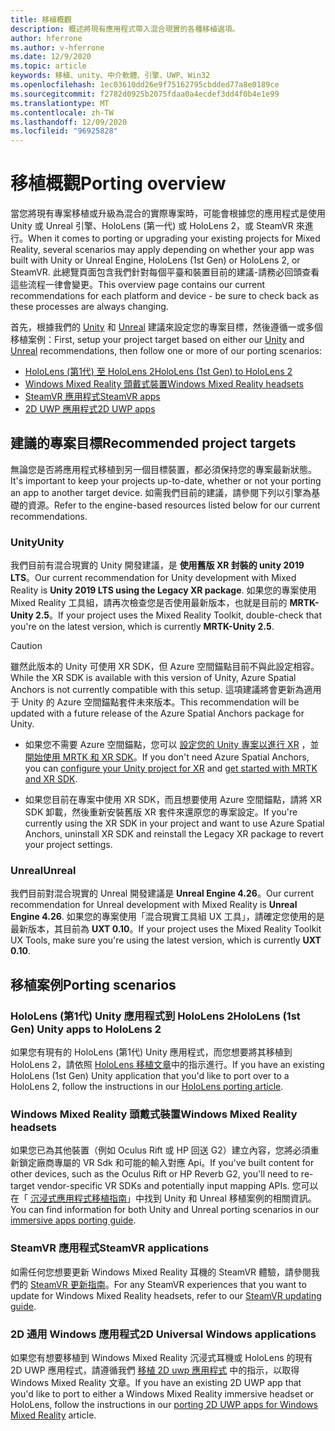 ```yaml
---
title: 移植概觀
description: 概述將現有應用程式帶入混合現實的各種移植選項。
author: hferrone
ms.author: v-hferrone
ms.date: 12/9/2020
ms.topic: article
keywords: 移植、unity、中介軟體、引擎、UWP、Win32
ms.openlocfilehash: 1ec03610dd26e9f75162795cbdded77a8e0189ce
ms.sourcegitcommit: f2782d0925b2075fdaa0a4ecdef3dd4f0b4e1e99
ms.translationtype: MT
ms.contentlocale: zh-TW
ms.lasthandoff: 12/09/2020
ms.locfileid: "96925828"
---
```

# <a name="porting-overview"></a><span data-ttu-id="42074-104">移植概觀</span><span class="sxs-lookup"><span data-stu-id="42074-104">Porting overview</span></span>

<span data-ttu-id="42074-105">當您將現有專案移植或升級為混合的實際專案時，可能會根據您的應用程式是使用 Unity 或 Unreal 引擎、HoloLens (第一代) 或 HoloLens 2，或 SteamVR 來進行。</span><span class="sxs-lookup"><span data-stu-id="42074-105">When it comes to porting or upgrading your existing projects for Mixed Reality, several scenarios may apply depending on whether your app was built with Unity or Unreal Engine, HoloLens (1st Gen) or HoloLens 2, or SteamVR.</span></span> <span data-ttu-id="42074-106">此總覽頁面包含我們針對每個平臺和裝置目前的建議-請務必回頭查看這些流程一律會變更。</span><span class="sxs-lookup"><span data-stu-id="42074-106">This overview page contains our current recommendations for each platform and device - be sure to check back as these processes are always changing.</span></span>

<span data-ttu-id="42074-107">首先，根據我們的 [Unity](#unity) 和 [Unreal](#unreal) 建議來設定您的專案目標，然後遵循一或多個移植案例：</span><span class="sxs-lookup"><span data-stu-id="42074-107">First, setup your project target based on either our [Unity](#unity) and [Unreal](#unreal) recommendations, then follow one or more of our porting scenarios:</span></span>

- [<span data-ttu-id="42074-108">HoloLens (第1代) 至 HoloLens 2</span><span class="sxs-lookup"><span data-stu-id="42074-108">HoloLens (1st Gen) to HoloLens 2</span></span>](#hololens-1st-gen-unity-apps-to-hololens-2)
- [<span data-ttu-id="42074-109">Windows Mixed Reality 頭戴式裝置</span><span class="sxs-lookup"><span data-stu-id="42074-109">Windows Mixed Reality headsets</span></span>](#windows-mixed-reality-headsets)
- [<span data-ttu-id="42074-110">SteamVR 應用程式</span><span class="sxs-lookup"><span data-stu-id="42074-110">SteamVR apps</span></span>](#steamvr-applications)
- [<span data-ttu-id="42074-111">2D UWP 應用程式</span><span class="sxs-lookup"><span data-stu-id="42074-111">2D UWP apps</span></span>](#2d-universal-windows-applications)

## <a name="recommended-project-targets"></a><span data-ttu-id="42074-112">建議的專案目標</span><span class="sxs-lookup"><span data-stu-id="42074-112">Recommended project targets</span></span>

<span data-ttu-id="42074-113">無論您是否將應用程式移植到另一個目標裝置，都必須保持您的專案最新狀態。</span><span class="sxs-lookup"><span data-stu-id="42074-113">It's important to keep your projects up-to-date, whether or not your porting an app to another target device.</span></span> <span data-ttu-id="42074-114">如需我們目前的建議，請參閱下列以引擎為基礎的資源。</span><span class="sxs-lookup"><span data-stu-id="42074-114">Refer to the engine-based resources listed below for our current recommendations.</span></span>

### <a name="unity"></a><span data-ttu-id="42074-115">Unity</span><span class="sxs-lookup"><span data-stu-id="42074-115">Unity</span></span>

<span data-ttu-id="42074-116">我們目前有混合現實的 Unity 開發建議，是 **使用舊版 XR 封裝的 unity 2019 LTS**。</span><span class="sxs-lookup"><span data-stu-id="42074-116">Our current recommendation for Unity development with Mixed Reality is **Unity 2019 LTS using the Legacy XR package**.</span></span> <span data-ttu-id="42074-117">如果您的專案使用 Mixed Reality 工具組，請再次檢查您是否使用最新版本，也就是目前的 **MRTK-Unity 2.5**。</span><span class="sxs-lookup"><span data-stu-id="42074-117">If your project uses the Mixed Reality Toolkit, double-check that you're on the latest version, which is currently **MRTK-Unity 2.5**.</span></span>

> [!CAUTION]
> <span data-ttu-id="42074-118">雖然此版本的 Unity 可使用 XR SDK，但 Azure 空間錨點目前不與此設定相容。</span><span class="sxs-lookup"><span data-stu-id="42074-118">While the XR SDK is available with this version of Unity, Azure Spatial Anchors is not currently compatible with this setup.</span></span> <span data-ttu-id="42074-119">這項建議將會更新為適用于 Unity 的 Azure 空間錨點套件未來版本。</span><span class="sxs-lookup"><span data-stu-id="42074-119">This recommendation will be updated with a future release of the Azure Spatial Anchors package for Unity.</span></span> 
> 
> * <span data-ttu-id="42074-120">如果您不需要 Azure 空間錨點，您可以 [設定您的 Unity 專案以進行 XR](https://docs.unity3d.com/Manual/configuring-project-for-xr.html) ，並 [開始使用 MRTK 和 XR SDK](https://microsoft.github.io/MixedRealityToolkit-Unity/Documentation/GettingStartedWithMRTKAndXRSDK.html)。</span><span class="sxs-lookup"><span data-stu-id="42074-120">If you don't need Azure Spatial Anchors, you can [configure your Unity project for XR](https://docs.unity3d.com/Manual/configuring-project-for-xr.html) and [get started with MRTK and XR SDK](https://microsoft.github.io/MixedRealityToolkit-Unity/Documentation/GettingStartedWithMRTKAndXRSDK.html).</span></span>
> 
> * <span data-ttu-id="42074-121">如果您目前在專案中使用 XR SDK，而且想要使用 Azure 空間錨點，請將 XR SDK 卸載，然後重新安裝舊版 XR 套件來還原您的專案設定。</span><span class="sxs-lookup"><span data-stu-id="42074-121">If you're currently using the XR SDK in your project and want to use Azure Spatial Anchors, uninstall XR SDK and reinstall the Legacy XR package to revert your project settings.</span></span>


### <a name="unreal"></a><span data-ttu-id="42074-122">Unreal</span><span class="sxs-lookup"><span data-stu-id="42074-122">Unreal</span></span> 

<span data-ttu-id="42074-123">我們目前對混合現實的 Unreal 開發建議是 **Unreal Engine 4.26**。</span><span class="sxs-lookup"><span data-stu-id="42074-123">Our current recommendation for Unreal development with Mixed Reality is **Unreal Engine 4.26**.</span></span> <span data-ttu-id="42074-124">如果您的專案使用「混合現實工具組 UX 工具」，請確定您使用的是最新版本，其目前為 **UXT 0.10**。</span><span class="sxs-lookup"><span data-stu-id="42074-124">If your project uses the Mixed Reality Toolkit UX Tools, make sure you're using the latest version, which is currently **UXT 0.10**.</span></span>

## <a name="porting-scenarios"></a><span data-ttu-id="42074-125">移植案例</span><span class="sxs-lookup"><span data-stu-id="42074-125">Porting scenarios</span></span>

### <a name="hololens-1st-gen-unity-apps-to-hololens-2"></a><span data-ttu-id="42074-126">HoloLens (第1代) Unity 應用程式到 HoloLens 2</span><span class="sxs-lookup"><span data-stu-id="42074-126">HoloLens (1st Gen) Unity apps to HoloLens 2</span></span>

<span data-ttu-id="42074-127">如果您有現有的 HoloLens (第1代) Unity 應用程式，而您想要將其移植到 HoloLens 2，請依照 [HoloLens 移植文章](../unity/mrtk-porting-guide.md)中的指示進行。</span><span class="sxs-lookup"><span data-stu-id="42074-127">If you have an existing HoloLens (1st Gen) Unity application that you'd like to port over to a HoloLens 2, follow the instructions in our [HoloLens porting article](../unity/mrtk-porting-guide.md).</span></span>

### <a name="windows-mixed-reality-headsets"></a><span data-ttu-id="42074-128">Windows Mixed Reality 頭戴式裝置</span><span class="sxs-lookup"><span data-stu-id="42074-128">Windows Mixed Reality headsets</span></span>

<span data-ttu-id="42074-129">如果您已為其他裝置（例如 Oculus Rift 或 HP 回送 G2）建立內容，您將必須重新鎖定廠商專屬的 VR Sdk 和可能的輸入對應 Api。</span><span class="sxs-lookup"><span data-stu-id="42074-129">If you've built content for other devices, such as the Oculus Rift or HP Reverb G2, you'll need to re-target vendor-specific VR SDKs and potentially input mapping APIs.</span></span> <span data-ttu-id="42074-130">您可以在「 [沉浸式應用程式移植指南](porting-guides.md)」中找到 Unity 和 Unreal 移植案例的相關資訊。</span><span class="sxs-lookup"><span data-stu-id="42074-130">You can find information for both Unity and Unreal porting scenarios in our [immersive apps porting guide](porting-guides.md).</span></span>

### <a name="steamvr-applications"></a><span data-ttu-id="42074-131">SteamVR 應用程式</span><span class="sxs-lookup"><span data-stu-id="42074-131">SteamVR applications</span></span>

<span data-ttu-id="42074-132">如需任何您想要更新 Windows Mixed Reality 耳機的 SteamVR 體驗，請參閱我們的 [SteamVR 更新指南](updating-your-steamvr-application-for-windows-mixed-reality.md)。</span><span class="sxs-lookup"><span data-stu-id="42074-132">For any SteamVR experiences that you want to update for Windows Mixed Reality headsets, refer to our [SteamVR updating guide](updating-your-steamvr-application-for-windows-mixed-reality.md).</span></span>

### <a name="2d-universal-windows-applications"></a><span data-ttu-id="42074-133">2D 通用 Windows 應用程式</span><span class="sxs-lookup"><span data-stu-id="42074-133">2D Universal Windows applications</span></span>

<span data-ttu-id="42074-134">如果您有想要移植到 Windows Mixed Reality 沉浸式耳機或 HoloLens 的現有 2D UWP 應用程式，請遵循我們 [移植 2D uwp 應用程式](building-2d-apps.md) 中的指示，以取得 Windows Mixed Reality 文章。</span><span class="sxs-lookup"><span data-stu-id="42074-134">If you have an existing 2D UWP app that you'd like to port to either a Windows Mixed Reality immersive headset or HoloLens, follow the instructions in our [porting 2D UWP apps for Windows Mixed Reality](building-2d-apps.md) article.</span></span>

